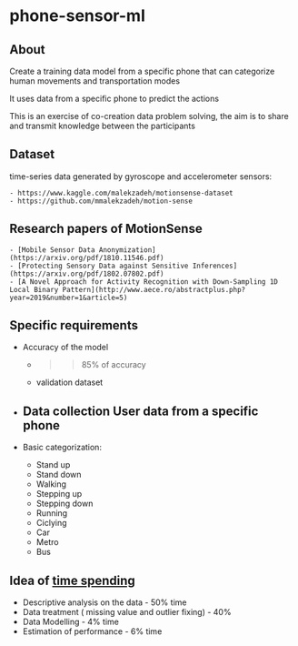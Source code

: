 # phone-sensor-ml


## About

Create a training data model from a specific phone that can categorize human movements and transportation modes

It uses data from a specific phone to predict the actions

This is an exercise of co-creation data problem solving, the aim is to share and transmit knowledge between the participants 


## Dataset

time-series data generated by gyroscope and accelerometer sensors:

    - https://www.kaggle.com/malekzadeh/motionsense-dataset
    - https://github.com/mmalekzadeh/motion-sense

## Research papers of MotionSense

    - [Mobile Sensor Data Anonymization](https://arxiv.org/pdf/1810.11546.pdf)
    - [Protecting Sensory Data against Sensitive Inferences](https://arxiv.org/pdf/1802.07802.pdf)
    - [A Novel Approach for Activity Recognition with Down-Sampling 1D Local Binary Pattern](http://www.aece.ro/abstractplus.php?year=2019&number=1&article=5)




## Specific requirements

- Accuracy of the model
   - > > 85% of accuracy
   - validation dataset 

- Data collection User data from a specific phone
    -
- Basic categorization:
   - Stand up
   - Stand down
   - Walking
   - Stepping up
   - Stepping down
   - Running
   - Ciclying
   - Car
   - Metro
   - Bus

## Idea of [time spending](https://www.analyticsvidhya.com/blog/2015/09/perfect-build-predictive-model-10-minutes/) 

- Descriptive analysis on the data - 50% time
- Data treatment ( missing value and outlier fixing) - 40%
- Data Modelling - 4% time
- Estimation of performance - 6% time


